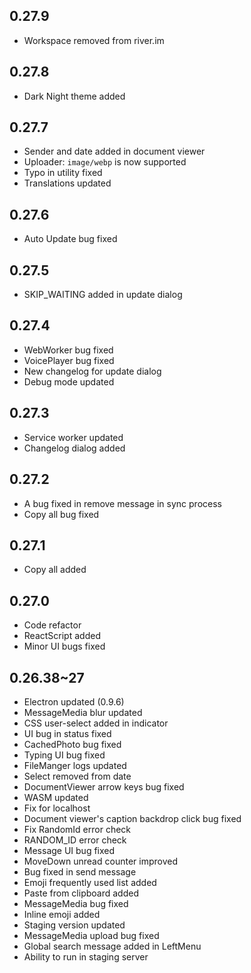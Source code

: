 ## 0.27.9
* Workspace removed from river.im

## 0.27.8
* Dark Night theme added

## 0.27.7
* Sender and date added in document viewer
* Uploader: `image/webp` is now supported
* Typo in utility fixed
* Translations updated

## 0.27.6
* Auto Update bug fixed

## 0.27.5
* SKIP_WAITING added in update dialog

## 0.27.4
* WebWorker bug fixed
* VoicePlayer bug fixed
* New changelog for update dialog
* Debug mode updated

## 0.27.3
* Service worker updated
* Changelog dialog added

## 0.27.2
* A bug fixed in remove message in sync process
* Copy all bug fixed

## 0.27.1
* Copy all added

## 0.27.0
* Code refactor
* ReactScript added
* Minor UI bugs fixed

## 0.26.38~27
* Electron updated (0.9.6)
* MessageMedia blur updated
* CSS user-select added in indicator
* UI bug in status fixed
* CachedPhoto bug fixed
* Typing UI bug fixed
* FileManger logs updated
* Select removed from date
* DocumentViewer arrow keys bug fixed
* WASM updated
* Fix for localhost
* Document viewer's caption backdrop click bug fixed 
* Fix RandomId error check
* RANDOM_ID error check
* Message UI bug fixed
* MoveDown unread counter improved
* Bug fixed in send message
* Emoji frequently used list added
* Paste from clipboard added
* MessageMedia bug fixed
* Inline emoji added
* Staging version updated
* MessageMedia upload bug fixed
* Global search message added in LeftMenu
* Ability to run in staging server